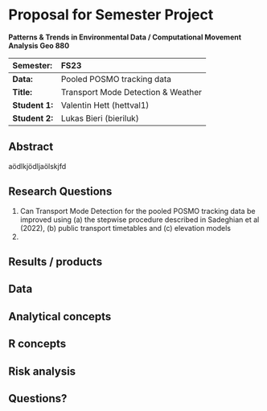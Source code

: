 # Proposal for Semester Project

**Patterns & Trends in Environmental Data / Computational Movement
Analysis Geo 880**

| Semester:      | FS23                                     |
|:---------------|:---------------------------------------- |
| **Data:**      | Pooled POSMO tracking data               |
| **Title:**     | Transport Mode Detection & Weather       |
| **Student 1:** | Valentin Hett (hettval1)                 |
| **Student 2:** | Lukas Bieri (bieriluk)                   |

## Abstract 
<!-- (50-60 words) -->
aödlkjödljaölskjfd

## Research Questions
1. Can Transport Mode Detection for the pooled POSMO tracking data be improved using (a) the stepwise procedure described in Sadeghian et al (2022), (b) public transport timetables and (c) elevation models
2. 

## Results / products
<!-- What do you expect, anticipate? -->

## Data
<!-- What data will you use? Will you require additional context data? Where do you get this data from? Do you already have all the data? -->

## Analytical concepts
<!-- Which analytical concepts will you use? What conceptual movement spaces and respective modelling approaches of trajectories will you be using? What additional spatial analysis methods will you be using? -->

## R concepts
<!-- Which R concepts, functions, packages will you mainly use. What additional spatial analysis methods will you be using? -->

## Risk analysis
<!-- What could be the biggest challenges/problems you might face? What is your plan B? -->

## Questions? 
<!-- Which questions would you like to discuss at the coaching session? -->
